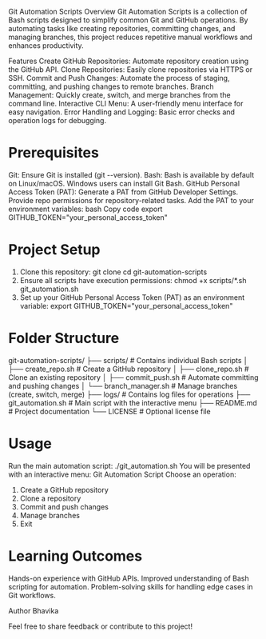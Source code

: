 Git Automation Scripts
Overview
Git Automation Scripts is a collection of Bash scripts designed to simplify common Git and GitHub operations. By automating tasks like creating repositories, committing changes, and managing branches, this project reduces repetitive manual workflows and enhances productivity.

 Features
Create GitHub Repositories: Automate repository creation using the GitHub API.
Clone Repositories: Easily clone repositories via HTTPS or SSH.
Commit and Push Changes: Automate the process of staging, committing, and pushing changes to remote branches.
Branch Management: Quickly create, switch, and merge branches from the command line.
Interactive CLI Menu: A user-friendly menu interface for easy navigation.
Error Handling and Logging: Basic error checks and operation logs for debugging.

# Prerequisites
Git: Ensure Git is installed (git --version).
Bash: Bash is available by default on Linux/macOS. Windows users can install Git Bash.
GitHub Personal Access Token (PAT):
Generate a PAT from GitHub Developer Settings.
Provide repo permissions for repository-related tasks.
Add the PAT to your environment variables:
bash
Copy code
export GITHUB_TOKEN="your_personal_access_token"

# Project Setup
1. Clone this repository:
git clone <repo-url>
cd git-automation-scripts
2. Ensure all scripts have execution permissions:
chmod +x scripts/*.sh git_automation.sh
3. Set up your GitHub Personal Access Token (PAT) as an environment variable:
export GITHUB_TOKEN="your_personal_access_token"

# Folder Structure 
git-automation-scripts/
├── scripts/            # Contains individual Bash scripts
│   ├── create_repo.sh      # Create a GitHub repository
│   ├── clone_repo.sh       # Clone an existing repository
│   ├── commit_push.sh      # Automate committing and pushing changes
│   └── branch_manager.sh   # Manage branches (create, switch, merge)
├── logs/               # Contains log files for operations
├── git_automation.sh   # Main script with the interactive menu
├── README.md           # Project documentation
└── LICENSE             # Optional license file

# Usage
Run the main automation script:
./git_automation.sh
You will be presented with an interactive menu:
Git Automation Script
Choose an operation:
1) Create a GitHub repository
2) Clone a repository
3) Commit and push changes
4) Manage branches
5) Exit

# Learning Outcomes
Hands-on experience with GitHub APIs.
Improved understanding of Bash scripting for automation.
Problem-solving skills for handling edge cases in Git workflows.


Author Bhavika

Feel free to share feedback or contribute to this project!
